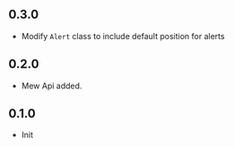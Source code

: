 ## 0.3.0

- Modify `Alert` class to include default position for alerts

## 0.2.0

- Mew Api added.

## 0.1.0

- Init
